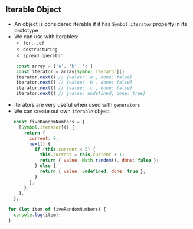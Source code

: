 ## Iterable Object

- An object is considered iterable if it has `Symbol.iterator` property in its prototype
- We can use with iterables:
  - `for...of`
  - `destructuring`
  - `spread operator`

```js
    const array = ['a', 'b', 'c']
    const iterator = array[Symbol.iterator]()
    iterator.next() // {value: 'a', done: false}
    iterator.next() // {value: 'b', done: false}
    iterator.next() // {value: 'c', done: false}
    iterator.next() // {value: undefined, done: true}
```
- iterators are very useful when used with `generators`
- We can create out own `iterable` object
 ```js
    const fiveRandomNumbers = {
      [Symbol.iterator]() {
        return {
          current: 0,
          next() {
            if (this.current < 5) {
              this.current = this.current + 1;
              return { value: Math.random(), done: false };
            } else {
              return { value: undefined, done: true };
            }
          },
        };
      },
    };

  for (let item of fiveRandomNumbers) {
    console.log(item);
  }
```